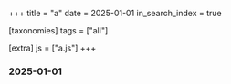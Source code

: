 +++
title = "a"
date = 2025-01-01
in_search_index = true

[taxonomies]
tags = ["all"]

[extra]
js = ["a.js"]
+++

### 2025-01-01

